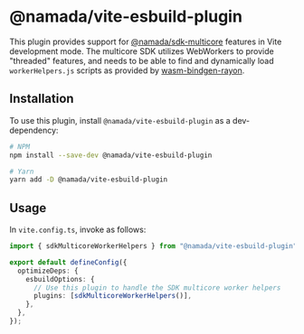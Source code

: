 # @namada/vite-esbuild-plugin

This plugin provides support for [@namada/sdk-multicore](../sdk-multicore) features in Vite development mode. The multicore
SDK utilizes WebWorkers to provide "threaded" features, and needs to be able to find and
dynamically load `workerHelpers.js` scripts as provided by [wasm-bindgen-rayon](https://github.com/RReverser/wasm-bindgen-rayon).

## Installation

To use this plugin, install `@namada/vite-esbuild-plugin` as a dev-dependency:

```bash
# NPM
npm install --save-dev @namada/vite-esbuild-plugin

# Yarn
yarn add -D @namada/vite-esbuild-plugin
```

## Usage

In `vite.config.ts`, invoke as follows:

```typescript
import { sdkMulticoreWorkerHelpers } from "@namada/vite-esbuild-plugin";

export default defineConfig({
  optimizeDeps: {
    esbuildOptions: {
      // Use this plugin to handle the SDK multicore worker helpers
      plugins: [sdkMulticoreWorkerHelpers()],
    },
  },
});
```
